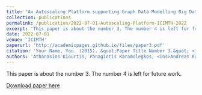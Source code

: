 ```yaml
---
title: "An Autoscaling Platform supporting Graph Data Modelling Big Data Analytics"
collection: publications
permalink: /publication/2022-07-01-Autoscaling-Platform-ICIMTH-2022
excerpt: 'This paper is about the number 3. The number 4 is left for future work.'
date: 2022-07-01
venue: 'ICIMTH'
paperurl: 'http://academicpages.github.io/files/paper3.pdf'
citation: 'Your Name, You. (2015). &quot;Paper Title Number 3.&quot; <i>Journal 1</i>. 1(3).'
authors: 'Athanasios Kiourtis, Panagiotis Karamolegkos, <ins>Andreas Karabetian</ins>, Konstantinos Voulgaris, Yannis Poulakis, Argyro Mavrogiorgou, Dimosthenis Kyriazis'
---
```

This paper is about the number 3. The number 4 is left for future work.

[Download paper here](http://academicpages.github.io/files/paper3.pdf)
